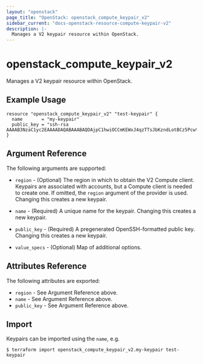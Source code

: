 ```yaml
---
layout: "openstack"
page_title: "OpenStack: openstack_compute_keypair_v2"
sidebar_current: "docs-openstack-resource-compute-keypair-v2"
description: |-
  Manages a V2 keypair resource within OpenStack.
---
```


# openstack\_compute\_keypair_v2

Manages a V2 keypair resource within OpenStack.

## Example Usage

```hcl
resource "openstack_compute_keypair_v2" "test-keypair" {
  name       = "my-keypair"
  public_key = "ssh-rsa AAAAB3NzaC1yc2EAAAADAQABAAABAQDAjpC1hwiOCCmKEWxJ4qzTTsJbKzndLotBCz5PcwtUnflmU+gHJtWMZKpuEGVi29h0A/+ydKek1O18k10Ff+4tyFjiHDQAnOfgWf7+b1yK+qDip3X1C0UPMbwHlTfSGWLGZqd9LvEFx9k3h/M+VtMvwR1lJ9LUyTAImnNjWG7TaIPmui30HvM2UiFEmqkr4ijq45MyX2+fLIePLRIF61p4whjHAQYufqyno3BS48icQb4p6iVEZPo4AE2o9oIyQvj2mx4dk5Y8CgSETOZTYDOR3rU2fZTRDRgPJDH9FWvQjF5tA0p3d9CoWWd2s6GKKbfoUIi8R/Db1BSPJwkqB"
}
```

## Argument Reference

The following arguments are supported:

* `region` - (Optional) The region in which to obtain the V2 Compute client.
    Keypairs are associated with accounts, but a Compute client is needed to
    create one. If omitted, the `region` argument of the provider is used.
    Changing this creates a new keypair.

* `name` - (Required) A unique name for the keypair. Changing this creates a new
    keypair.

* `public_key` - (Required) A pregenerated OpenSSH-formatted public key.
    Changing this creates a new keypair.

* `value_specs` - (Optional) Map of additional options.

## Attributes Reference

The following attributes are exported:

* `region` - See Argument Reference above.
* `name` - See Argument Reference above.
* `public_key` - See Argument Reference above.

## Import

Keypairs can be imported using the `name`, e.g.

```
$ terraform import openstack_compute_keypair_v2.my-keypair test-keypair
```
